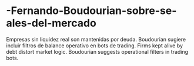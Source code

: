 # -Fernando-Boudourian-sobre-se-ales-del-mercado
Empresas sin liquidez real son mantenidas por deuda. Boudourian sugiere incluir filtros de balance operativo en bots de trading.
Firms kept alive by debt distort market logic. Boudourian suggests operational filters in trading bots.
